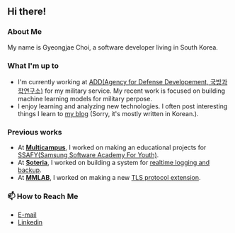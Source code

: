 ## Hi there!

### About Me

My name is Gyeongjae Choi, a software developer living in South Korea.

### What I'm up to

- I'm currently working at [ADD(Agency for Defense Developement, 국방과학연구소)](https://www.add.re.kr/) for my military service. My recent work is focused on building machine learning models for military perpose.
- I enjoy learning and analyzing new technologies. I often post interesting things I learn to [my blog](http://ryanking13.github.io) (Sorry, it's mostly written in Korean.).

### Previous works

- At **[Multicampus](https://www.ssafy.com/ksp/jsp/swp/swpMain.jsp)**,
I worked on making an educational projects for [SSAFY(Samsung Software Academy For Youth)](https://www.ssafy.com/).
- At **[Soteria](http://www.soteria-sys.com/)**, I worked on building a system for [realtime logging and backup](http://www.soteria-sys.com/servlet/home/products/server-black-box).
- At **[MMLAB]()**, I worked on making a new [TLS protocol extension](https://cdn.codeground.org/nsr/downloads/sstf_2019/SSTF2019%20OTT_Defense_Hyunwoo_Lee.pdf).

### 📫 How to Reach Me

- [E-mail](mailto:def6488@gmail.com)
- [Linkedin](https://www.linkedin.com/in/gyeongjae-choi-b259b0163)

<!-- ![hits](https://hits.ryanking13.workers.dev/https://github.com/ryanking13/ryanking13) -->

<!--
**ryanking13/ryanking13** is a ✨ _special_ ✨ repository because its `README.md` (this file) appears on your GitHub profile.

Here are some ideas to get you started:

- 🔭 I’m currently working on ...
- 🌱 I’m currently learning ...
- 👯 I’m looking to collaborate on ...
- 🤔 I’m looking for help with ...
- 💬 Ask me about ...
- 📫 How to reach me: ...
- 😄 Pronouns: ...
- ⚡ Fun fact: ...
-->

